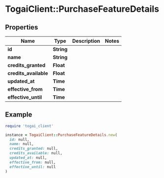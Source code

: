# TogaiClient::PurchaseFeatureDetails

## Properties

| Name | Type | Description | Notes |
| ---- | ---- | ----------- | ----- |
| **id** | **String** |  |  |
| **name** | **String** |  |  |
| **credits_granted** | **Float** |  |  |
| **credits_available** | **Float** |  |  |
| **updated_at** | **Time** |  |  |
| **effective_from** | **Time** |  |  |
| **effective_until** | **Time** |  |  |

## Example

```ruby
require 'togai_client'

instance = TogaiClient::PurchaseFeatureDetails.new(
  id: null,
  name: null,
  credits_granted: null,
  credits_available: null,
  updated_at: null,
  effective_from: null,
  effective_until: null
)
```


